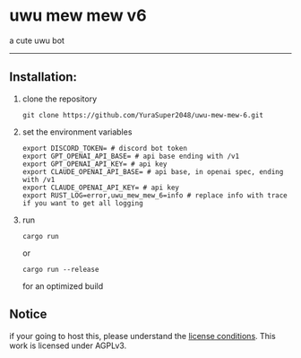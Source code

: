 # uwu mew mew v6
a cute uwu bot

---

## Installation:
1. clone the repository
   
    `git clone https://github.com/YuraSuper2048/uwu-mew-mew-6.git`
2. set the environment variables

    ```shell
    export DISCORD_TOKEN= # discord bot token
    export GPT_OPENAI_API_BASE= # api base ending with /v1
    export GPT_OPENAI_API_KEY= # api key
    export CLAUDE_OPENAI_API_BASE= # api base, in openai spec, ending with /v1
    export CLAUDE_OPENAI_API_KEY= # api key
    export RUST_LOG=error,uwu_mew_mew_6=info # replace info with trace if you want to get all logging
    ```
3. run
    
    `cargo run`
    
    or

    `cargo run --release`

    for an optimized build

## Notice
if your going to host this, please understand the [license conditions](LICENSE.txt). This work is licensed under AGPLv3.